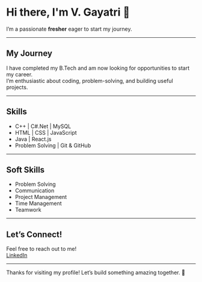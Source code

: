 # Hi there, I'm V. Gayatri 👋

I’m a passionate **fresher** eager to start my journey.

---

## My Journey
I have completed my B.Tech and am now looking for opportunities to start my career.  
I’m enthusiastic about coding, problem-solving, and building useful projects.

---

## Skills
- C++ | C#.Net | MySQL  
- HTML | CSS | JavaScript  
- Java | React.js  
- Problem Solving | Git & GitHub

---

## Soft Skills
- Problem Solving  
- Communication  
- Project Management  
- Time Management  
- Teamwork

---

## Let’s Connect!
Feel free to reach out to me!  
[LinkedIn](https://www.linkedin.com/in/gayatri-v-46a03a248/)

---

Thanks for visiting my profile! Let’s build something amazing together. 🚀

